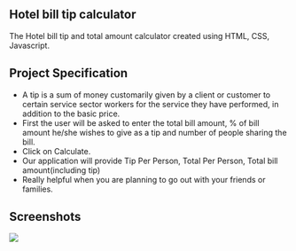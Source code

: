 ## Hotel bill tip calculator

The Hotel bill tip and total amount calculator created using HTML, CSS, Javascript.

## Project Specification
- A tip is a sum of money customarily given by a client or customer to certain service sector workers for the service they have performed, in addition to the basic price.
- First the user will be asked to enter the total bill amount, % of bill amount he/she wishes to give as a tip and number of people sharing the bill.
- Click on Calculate.
- Our application will provide Tip Per Person, Total Per Person, Total bill amount(including tip)
- Really helpful when you are planning to go out with your friends or families.

## Screenshots
<p><img src="https://github.com/Harikrishnaa3131/Bundli-Frontend/blob/main/Hotel%20bill%20tip%20calculator/Images/Output45.png"></p>
